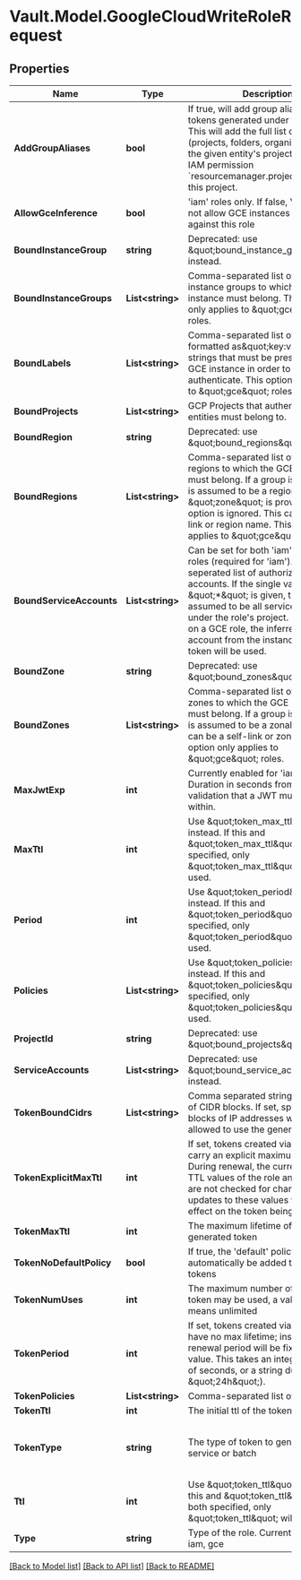# Vault.Model.GoogleCloudWriteRoleRequest

## Properties

Name | Type | Description | Notes
------------ | ------------- | ------------- | -------------
**AddGroupAliases** | **bool** | If true, will add group aliases to auth tokens generated under this role. This will add the full list of ancestors (projects, folders, organizations) for the given entity&#x27;s project. Requires IAM permission &#x60;resourcemanager.projects.get&#x60; on this project. | [optional] [default to false]
**AllowGceInference** | **bool** | &#x27;iam&#x27; roles only. If false, Vault will not not allow GCE instances to login in against this role | [optional] [default to true]
**BoundInstanceGroup** | **string** | Deprecated: use \&quot;bound_instance_groups\&quot; instead. | [optional] 
**BoundInstanceGroups** | **List&lt;string&gt;** | Comma-separated list of permitted instance groups to which the GCE instance must belong. This option only applies to \&quot;gce\&quot; roles. | [optional] 
**BoundLabels** | **List&lt;string&gt;** | Comma-separated list of GCP labels formatted as\&quot;key:value\&quot; strings that must be present on the GCE instance in order to authenticate. This option only applies to \&quot;gce\&quot; roles. | [optional] 
**BoundProjects** | **List&lt;string&gt;** | GCP Projects that authenticating entities must belong to. | [optional] 
**BoundRegion** | **string** | Deprecated: use \&quot;bound_regions\&quot; instead. | [optional] 
**BoundRegions** | **List&lt;string&gt;** | Comma-separated list of permitted regions to which the GCE instance must belong. If a group is provided, it is assumed to be a regional group. If \&quot;zone\&quot; is provided, this option is ignored. This can be a self-link or region name. This option only applies to \&quot;gce\&quot; roles. | [optional] 
**BoundServiceAccounts** | **List&lt;string&gt;** | Can be set for both &#x27;iam&#x27; and &#x27;gce&#x27; roles (required for &#x27;iam&#x27;). A comma-seperated list of authorized service accounts. If the single value \&quot;*\&quot; is given, this is assumed to be all service accounts under the role&#x27;s project. If this is set on a GCE role, the inferred service account from the instance metadata token will be used. | [optional] 
**BoundZone** | **string** | Deprecated: use \&quot;bound_zones\&quot; instead. | [optional] 
**BoundZones** | **List&lt;string&gt;** | Comma-separated list of permitted zones to which the GCE instance must belong. If a group is provided, it is assumed to be a zonal group. This can be a self-link or zone name. This option only applies to \&quot;gce\&quot; roles. | [optional] 
**MaxJwtExp** | **int** | Currently enabled for &#x27;iam&#x27; only. Duration in seconds from time of validation that a JWT must expire within. | [optional] [default to 900]
**MaxTtl** | **int** | Use \&quot;token_max_ttl\&quot; instead. If this and \&quot;token_max_ttl\&quot; are both specified, only \&quot;token_max_ttl\&quot; will be used. | [optional] 
**Period** | **int** | Use \&quot;token_period\&quot; instead. If this and \&quot;token_period\&quot; are both specified, only \&quot;token_period\&quot; will be used. | [optional] 
**Policies** | **List&lt;string&gt;** | Use \&quot;token_policies\&quot; instead. If this and \&quot;token_policies\&quot; are both specified, only \&quot;token_policies\&quot; will be used. | [optional] 
**ProjectId** | **string** | Deprecated: use \&quot;bound_projects\&quot; instead | [optional] 
**ServiceAccounts** | **List&lt;string&gt;** | Deprecated: use \&quot;bound_service_accounts\&quot; instead. | [optional] 
**TokenBoundCidrs** | **List&lt;string&gt;** | Comma separated string or JSON list of CIDR blocks. If set, specifies the blocks of IP addresses which are allowed to use the generated token. | [optional] 
**TokenExplicitMaxTtl** | **int** | If set, tokens created via this role carry an explicit maximum TTL. During renewal, the current maximum TTL values of the role and the mount are not checked for changes, and any updates to these values will have no effect on the token being renewed. | [optional] 
**TokenMaxTtl** | **int** | The maximum lifetime of the generated token | [optional] 
**TokenNoDefaultPolicy** | **bool** | If true, the &#x27;default&#x27; policy will not automatically be added to generated tokens | [optional] 
**TokenNumUses** | **int** | The maximum number of times a token may be used, a value of zero means unlimited | [optional] 
**TokenPeriod** | **int** | If set, tokens created via this role will have no max lifetime; instead, their renewal period will be fixed to this value. This takes an integer number of seconds, or a string duration (e.g. \&quot;24h\&quot;). | [optional] 
**TokenPolicies** | **List&lt;string&gt;** | Comma-separated list of policies | [optional] 
**TokenTtl** | **int** | The initial ttl of the token to generate | [optional] 
**TokenType** | **string** | The type of token to generate, service or batch | [optional] [default to "default-service"]
**Ttl** | **int** | Use \&quot;token_ttl\&quot; instead. If this and \&quot;token_ttl\&quot; are both specified, only \&quot;token_ttl\&quot; will be used. | [optional] 
**Type** | **string** | Type of the role. Currently supported: iam, gce | [optional] 

[[Back to Model list]](../README.md#documentation-for-models) [[Back to API list]](../README.md#documentation-for-api-endpoints) [[Back to README]](../README.md)


